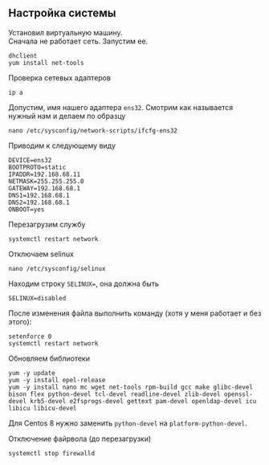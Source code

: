 ## Настройка системы
Установил виртуальную машину.  
Сначала не работает сеть. Запустим ее.
```
dhclient
yum install net-tools
```
Проверка сетевых адаптеров
```
ip a
```
Допустим, имя нашего адаптера `ens32`.
Смотрим как называется нужный нам и делаем по образцу
```
nano /etc/sysconfig/network-scripts/ifcfg-ens32
```
Приводим к следующему виду
```
DEVICE=ens32
BOOTPROTO=static
IPADDR=192.168.68.11
NETMASK=255.255.255.0
GATEWAY=192.168.68.1
DNS1=192.168.68.1
DNS2=192.168.68.1
ONBOOT=yes
```

Перезагрузим службу

```
systemctl restart network
```

Отключаем selinux
```
nano /etc/sysconfig/selinux
```
Находим строку `SELINUX=`, она должна быть 
```
SELINUX=disabled
```
После изменения файла выполнить команду (хотя у меня работает и без этого):
```
setenforce 0
systemctl restart network
```
Обновляем библиотеки
```
yum -y update
yum -y install epel-release
yum -y install nano mc wget net-tools rpm-build gcc make glibc-devel bison flex python-devel tcl-devel readline-devel zlib-devel openssl-devel krb5-devel e2fsprogs-devel gettext pam-devel openldap-devel icu libicu libicu-devel
```
Для Centos 8 нужно заменить `python-devel` на `platform-python-devel`.

Отключение файрвола (до перезагрузки)
```
systemctl stop firewalld
```
